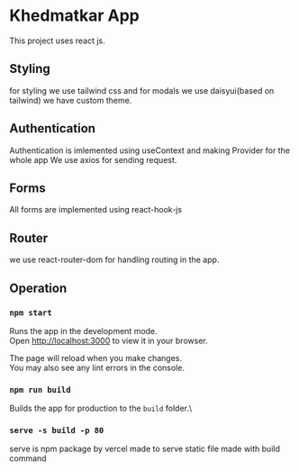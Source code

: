 # Khedmatkar App
This project uses react js.
## Styling
for styling we use tailwind css and for modals we use daisyui(based on tailwind)
we have custom theme.

## Authentication
Authentication is imlemented using useContext and making Provider for the whole app
We use axios for sending request.

## Forms
All forms are implemented using react-hook-js

## Router
we use react-router-dom for handling routing in the app.

## Operation
### `npm start`

Runs the app in the development mode.\
Open [http://localhost:3000](http://localhost:3000) to view it in your browser.

The page will reload when you make changes.\
You may also see any lint errors in the console.

### `npm run build`

Builds the app for production to the `build` folder.\

### `serve -s build -p 80`
serve is npm package by vercel made to serve static file made with build command
